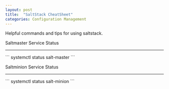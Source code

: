 ```yaml
---
layout: post
title:  "SaltStack CheatSheet"
categories: Configuration Management
---
```


Helpful commands and tips for using saltstack.

Saltmaster Service Status
<hr>
```
systemctl status salt-master
```

Saltminion Service Status
<hr>
```
systemctl status salt-minion
```
